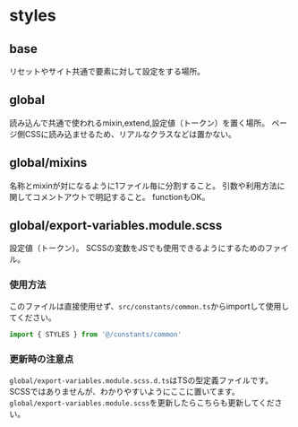# styles

## base

リセットやサイト共通で要素に対して設定をする場所。

## global

読み込んで共通で使われるmixin,extend,設定値（トークン）を置く場所。
ページ側CSSに読み込ませるため、リアルなクラスなどは置かない。

## global/mixins

名称とmixinが対になるように1ファイル毎に分割すること。
引数や利用方法に関してコメントアウトで明記すること。
functionもOK。

## global/export-variables.module.scss

設定値（トークン）。
SCSSの変数をJSでも使用できるようにするためのファイル。  

### 使用方法
このファイルは直接使用せず、`src/constants/common.ts`からimportして使用してください。

``` js
import { STYLES } from '@/constants/common'
```

### 更新時の注意点
`global/export-variables.module.scss.d.ts`はTSの型定義ファイルです。  
SCSSではありませんが、わかりやすいようにここに置いてます。  
`global/export-variables.module.scss`を更新したらこちらも更新してください。
